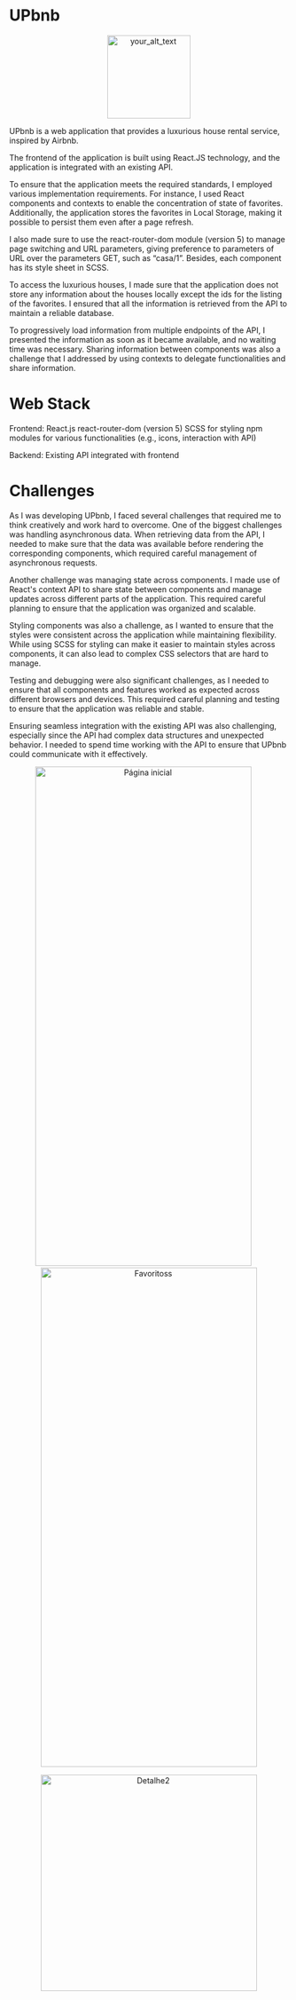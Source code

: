 # UPbnb
<p align="center">
  <img src="https://user-images.githubusercontent.com/87763388/223849925-e0363f20-0022-4736-991e-f059d4e770d7.png" alt="your_alt_text" height="150">
</p>
UPbnb is a web application that provides a luxurious house rental service, inspired by Airbnb. 

The frontend of the application is built using React.JS technology, and the application is integrated with an existing API.

To ensure that the application meets the required standards, I employed various implementation requirements. For instance, I used React components and contexts to enable the concentration of state of favorites. Additionally, the application stores the favorites in Local Storage, making it possible to persist them even after a page refresh.

I also made sure to use the react-router-dom module (version 5) to manage page switching and URL parameters, giving preference to parameters of URL over the parameters GET, such as “casa/1”. Besides, each component has its style sheet in SCSS.

To access the luxurious houses, I made sure that the application does not store any information about the houses locally except the ids for the listing of the favorites. I ensured that all the information is retrieved from the API to maintain a reliable database.

To progressively load information from multiple endpoints of the API, I presented the information as soon as it became available, and no waiting time was necessary. Sharing information between components was also a challenge that I addressed by using contexts to delegate functionalities and share information.

# Web Stack
Frontend:
    React.js
    react-router-dom (version 5)
    SCSS for styling
    npm modules for various functionalities (e.g., icons, interaction with API)

Backend:
    Existing API integrated with frontend
    
# Challenges
As I was developing UPbnb, I faced several challenges that required me to think creatively and work hard to overcome. One of the biggest challenges was handling asynchronous data. When retrieving data from the API, I needed to make sure that the data was available before rendering the corresponding components, which required careful management of asynchronous requests.

Another challenge was managing state across components. I made use of React's context API to share state between components and manage updates across different parts of the application. This required careful planning to ensure that the application was organized and scalable.

Styling components was also a challenge, as I wanted to ensure that the styles were consistent across the application while maintaining flexibility. While using SCSS for styling can make it easier to maintain styles across components, it can also lead to complex CSS selectors that are hard to manage.

Testing and debugging were also significant challenges, as I needed to ensure that all components and features worked as expected across different browsers and devices. This required careful planning and testing to ensure that the application was reliable and stable.

Ensuring seamless integration with the existing API was also challenging, especially since the API had complex data structures and unexpected behavior. I needed to spend time working with the API to ensure that UPbnb could communicate with it effectively.

<p align="center">
<img height="900" width="390" alt="Página inicial" src="https://user-images.githubusercontent.com/87763388/223850596-d1da4d87-d0cd-45e7-bf7b-f018da781818.png">
    <span>&nbsp;&nbsp;&nbsp;&nbsp;</span>
<img height="900" width="390" alt="Favoritoss" src="https://user-images.githubusercontent.com/87763388/223854171-52583713-340c-4f02-b0d8-85d88f40dad2.png">
</p>
<p align="center">
  <img style="vertical-align: top;"  width="390" alt="Detalhe2" src="https://user-images.githubusercontent.com/87763388/223850603-09421384-d3fb-4df3-be48-4e290bef00ce.png">
</p>
